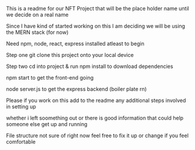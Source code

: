  This is a readme for our NFT Project that will be the place holder name until we decide on a real name
 
 
 Since I have kind of started working on this I am deciding we will be using the MERN stack (for now)


Need npm, node, react, express installed atleast to begin


Step one git clone this project onto your local device


Step two cd into project & run npm install to download dependencies


npm start to get the front-end going 


node server.js to get the express backend (boiler plate rn)

Please if you work on this add to the readme any additional steps involved in setting up


whether i left soomething out or there is good information that could help someone else get up and running


File structure not sure of right now feel free to fix it up or change if you feel comfortable

